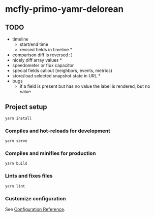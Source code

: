 # mcfly-primo-yamr-delorean

## TODO

- timeline
  - start/end time
  - revised fields in timeline *
- comparison diff is reversed :(
- nicely diff array values *
- speedometer or flux capacitor
- special fields callout (neighbors, events, metrics)
- store/load selected snapshot state in URL *
- bugs
  - if a field is present but has no value the label is rendered, but no value


## Project setup
```
yarn install
```

### Compiles and hot-reloads for development
```
yarn serve
```

### Compiles and minifies for production
```
yarn build
```

### Lints and fixes files
```
yarn lint
```

### Customize configuration
See [Configuration Reference](https://cli.vuejs.org/config/).
